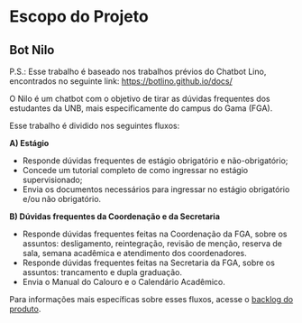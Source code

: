 # Escopo do Projeto

## Bot Nilo

P.S.: Esse trabalho é baseado nos trabalhos prévios do Chatbot Lino, encontrados no seguinte link: https://botlino.github.io/docs/

O Nilo é um chatbot com o objetivo de tirar as dúvidas frequentes dos estudantes da UNB, mais especificamente do campus do Gama (FGA).

Esse trabalho é dividido nos seguintes fluxos:

**A) Estágio**
- Responde dúvidas frequentes de estágio obrigatório e não-obrigatório;
- Concede um tutorial completo de como ingressar no estágio supervisionado;
- Envia os documentos necessários para ingressar no estágio obrigatório e/ou não obrigatório.

**B) Dúvidas frequentes da Coordenação e da Secretaria**
- Responde dúvidas frequentes feitas na Coordenação da FGA, sobre os assuntos: desligamento, reintegração, revisão de menção, reserva de sala, semana acadêmica e atendimento dos coordenadores.
- Responde dúvidas frequentes feitas na Secretaria da FGA, sobre os assuntos: trancamento e dupla graduação.
- Envia o Manual do Calouro e o Calendário Acadêmico.

Para informações mais específicas sobre esses fluxos, acesse o [backlog do produto](https://github.com/fga-eps-mds/2019.2-Chatbot-Nilo/blob/develop/docs/Product_Backlog.md).